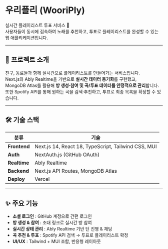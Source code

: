 # 우리플리 (WooriPly)

실시간 플레이리스트 투표 서비스 🎵  
사용자들이 동시에 접속하여 노래를 추천하고, 투표로 플레이리스트를 완성할 수 있는 웹 애플리케이션입니다.

---

## 📌 프로젝트 소개
친구, 동료들과 함께 실시간으로 플레이리스트를 만들어가는 서비스입니다.  
Next.js와 Ably Realtime을 기반으로 **실시간 데이터 동기화**를 구현했고,  
MongoDB Atlas를 활용해 **방 생성·참여 및 곡/투표 데이터를 안정적으로 관리**합니다.  
또한 Spotify API를 통해 원하는 곡을 검색·추천하고, 투표로 최종 목록을 확정할 수 있습니다.

---

## 🛠 기술 스택

| 분류        | 기술                                                                 |
|-------------|----------------------------------------------------------------------|
| **Frontend** | Next.js 14, React 18, TypeScript, Tailwind CSS, MUI |
| **Auth**     | NextAuth.js (GitHub OAuth) |
| **Realtime** | Ably Realtime |
| **Backend**  | Next.js API Routes, MongoDB Atlas |
| **Deploy**   | Vercel |

---

## ✨ 주요 기능

- **소셜 로그인** : GitHub 계정으로 간편 로그인
- **방 생성 & 참여** : 초대 링크로 실시간 방 참여
- **실시간 상태 관리** : Ably Realtime 기반 턴 진행 & 채팅
- **곡 추천 & 투표** : Spotify API 검색 → 투표로 플레이리스트 확정
- **UI/UX** : Tailwind + MUI 조합, 반응형 레이아웃